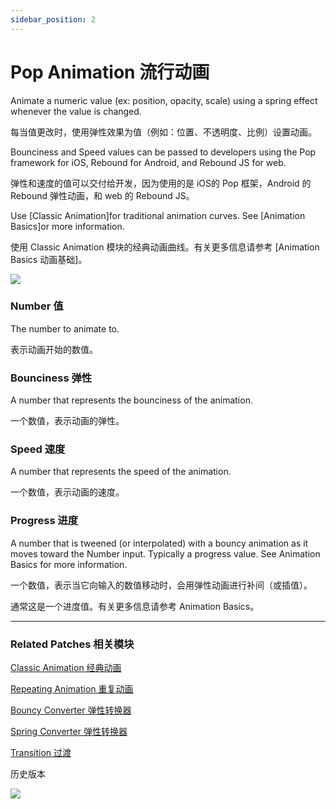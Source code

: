```yaml
---
sidebar_position: 2
---
```


# Pop Animation 流行动画

Animate a numeric value (ex: position, opacity, scale) using a spring effect whenever the value is changed.

每当值更改时，使用弹性效果为值（例如：位置、不透明度、比例）设置动画。

Bounciness and Speed values can be passed to developers using the Pop framework for iOS, Rebound for Android, and Rebound JS for web.

弹性和速度的值可以交付给开发，因为使用的是 iOS的 Pop 框架，Android 的 Rebound 弹性动画，和 web 的 Rebound JS。

Use [Classic Animation]for traditional animation curves. See [Animation Basics]or more information.

使用 Classic Animation 模块的经典动画曲线。有关更多信息请参考 [Animation Basics 动画基础]。

![](https://s3.us-west-2.amazonaws.com/secure.notion-static.com/275e9dca-d79f-4102-a357-f633a997d991/Untitled.png?X-Amz-Algorithm=AWS4-HMAC-SHA256&X-Amz-Content-Sha256=UNSIGNED-PAYLOAD&X-Amz-Credential=AKIAT73L2G45EIPT3X45%2F20220602%2Fus-west-2%2Fs3%2Faws4_request&X-Amz-Date=20220602T151503Z&X-Amz-Expires=86400&X-Amz-Signature=da5a0f026d0dd8c669bdefd8f4fff1e56912cfefdaa6f145d7ffdcbbfa236c39&X-Amz-SignedHeaders=host&response-content-disposition=filename%20%3D%22Untitled.png%22&x-id=GetObject)

### Number 值

The number to animate to.

表示动画开始的数值。

### Bounciness 弹性

A number that represents the bounciness of the animation.

一个数值，表示动画的弹性。

### Speed 速度

A number that represents the speed of the animation.

一个数值，表示动画的速度。

### Progress 进度

A number that is tweened (or interpolated) with a bouncy animation as it moves toward the Number input.
Typically a progress value. See Animation Basics for more information.

一个数值，表示当它向输入的数值移动时，会用弹性动画进行补间（或插值）。

通常这是一个进度值。有关更多信息请参考  Animation Basics。

---

### Related Patches 相关模块

[Classic Animation 经典动画](./Classic%20Animation)

[Repeating Animation 重复动画](./Repeating%20Animation)

[Bouncy Converter 弹性转换器](./Bouncy%20Converter)

[Spring Converter 弹性转换器](./Spring%20Converter)

[Transition 过渡](../Utility/Transition)

历史版本

![](https://s3.us-west-2.amazonaws.com/secure.notion-static.com/85fece40-5c97-4a93-949b-98b1935972cf/Untitled.png?X-Amz-Algorithm=AWS4-HMAC-SHA256&X-Amz-Content-Sha256=UNSIGNED-PAYLOAD&X-Amz-Credential=AKIAT73L2G45EIPT3X45%2F20220602%2Fus-west-2%2Fs3%2Faws4_request&X-Amz-Date=20220602T151517Z&X-Amz-Expires=86400&X-Amz-Signature=4eaad13dd2069d1bfffd7436804f2b74b5e56d8ff5037c66980e5c501a33143f&X-Amz-SignedHeaders=host&response-content-disposition=filename%20%3D%22Untitled.png%22&x-id=GetObject)
